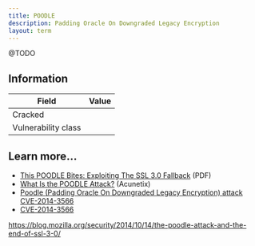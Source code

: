 ```yaml
---
title: POODLE
description: Padding Oracle On Downgraded Legacy Encryption
layout: term
---
```


@TODO

## Information

| Field               | Value |
|---------------------|-------|
| Cracked             |       |
| Vulnerability class |       |

## Learn more…

* [This POODLE Bites: Exploiting The
SSL 3.0 Fallback](https://web.archive.org/web/20240101001947/https://www.openssl.org/~bodo/ssl-poodle.pdf) (PDF)
* [What Is the POODLE Attack?](https://www.acunetix.com/blog/web-security-zone/what-is-poodle-attack/) (Acunetix)
* [Poodle (Padding Oracle On Downgraded Legacy Encryption) attack CVE-2014-3566](https://github.com/mpgn/poodle-PoC)
* [CVE-2014-3566](https://nvd.nist.gov/vuln/detail/CVE-2014-3566)

[POODLE]: https://en.wikipedia.org/wiki/POODLE

https://blog.mozilla.org/security/2014/10/14/the-poodle-attack-and-the-end-of-ssl-3-0/
